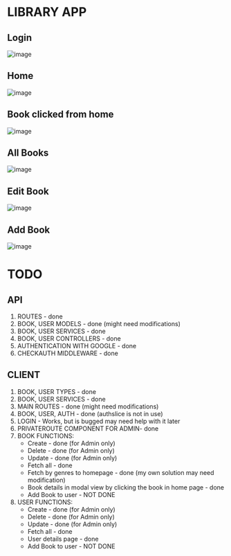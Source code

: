 # LIBRARY APP


## Login
![image](https://user-images.githubusercontent.com/90003389/196522975-7d30c0e2-1c65-4d74-bcef-bd9160392a86.png)
## Home 
![image](https://user-images.githubusercontent.com/90003389/196523095-840aadcb-8458-45b0-bad9-e77bc1af1fda.png)
## Book clicked from home
![image](https://user-images.githubusercontent.com/90003389/196523228-9a2e970c-efdc-4be9-9799-4a0ca6697d2b.png)
## All Books
![image](https://user-images.githubusercontent.com/90003389/196523188-186e5829-383d-4aea-b991-b3549ac4ab78.png)
## Edit Book
![image](https://user-images.githubusercontent.com/90003389/196523291-acd8c7af-1230-4b5d-8ced-4e2c02546b3f.png)
## Add Book
![image](https://user-images.githubusercontent.com/90003389/196523327-3c9f9dc0-5d18-4df4-b20d-3a55b40c48b9.png)




# TODO

## API

1. ROUTES - done
2. BOOK, USER MODELS - done (might need modifications)
3. BOOK, USER SERVICES - done
4. BOOK, USER CONTROLLERS - done
5. AUTHENTICATION WITH GOOGLE - done
6. CHECKAUTH MIDDLEWARE - done

## CLIENT

1. BOOK, USER TYPES - done
2. BOOK, USER SERVICES - done
3. MAIN ROUTES - done (might need modifications)
4. BOOK, USER, AUTH - done (authslice is not in use)
5. LOGIN - Works, but is bugged may need help with it later
6. PRIVATEROUTE COMPONENT FOR ADMIN- done
7. BOOK FUNCTIONS:
   - Create - done (for Admin only)
   - Delete - done (for Admin only)
   - Update - done (for Admin only)
   - Fetch all - done
   - Fetch by genres to homepage - done (my own solution may need modification)
   - Book details in modal view by clicking the book in home page - done
   - Add Book to user - NOT DONE
8. USER FUNCTIONS:
   - Create - done (for Admin only)
   - Delete - done (for Admin only)
   - Update - done (for Admin only)
   - Fetch all - done
   - User details page - done
   - Add Book to user - NOT DONE

